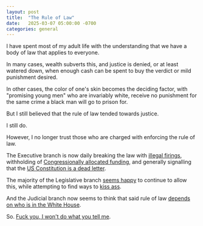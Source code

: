 ```yaml
---
layout: post
title:  "The Rule of Law"
date:   2025-03-07 05:00:00 -0700
categories: general
---
```


I have spent most of my adult life with the understanding that we have a body of law that applies to everyone.  

In many cases, wealth subverts this, and justice is denied, or at least watered down, when enough cash can be spent to buy the verdict or mild punishment desired.

In other cases, the color of one's skin becomes the deciding factor, with "promising young men" who are invariably white, receive no punishment for the same crime a black man will go to prison for.

But I still believed that the rule of law tended towards justice.

I still do.

However, I no longer trust those who are charged with enforcing the rule of law.

The Executive branch is now daily breaking the law with [illegal firings](https://www.msn.com/en-us/politics/government/judge-strikes-down-doge-led-memo-directing-mass-firing-of-federal-employees-illegal-and-must-be-rescinded/ar-AA1zWT1O), withholding of [Congressionally allocated funding](https://lawandcrime.com/high-profile/unconstitutional-and-illegal-trump-rubio-musk-systematically-dismantled-usaid-in-unlawful-usurping-of-legislative-authority-lawsuit-claims/), and generally signalling that the [US Constitution is a dead letter](https://www.politico.com/news/2025/02/21/trump-third-term-white-house-022002).

The majority of the Legislative branch [seems happy](https://www.usatoday.com/story/news/politics/2025/03/02/president-trump-unitary-executive-branch-congress/80517757007/) to continue to allow this, while attempting to find ways to [kiss ass](https://www.usatoday.com/story/news/politics/2025/03/04/trump-on-100-dollar-bill/81366063007/).

And the Judicial branch now seems to think that said rule of law [depends on who is in the White House](https://abovethelaw.com/2025/03/alito-stunned-by-court-exercising-judicial-power-he-championed-expanded-just-months-ago/).

So.  [Fuck you, I won't do what you tell me](https://americansongwriter.com/behind-the-meaning-of-rage-against-the-machines-1992-hit-killing-in-the-name/).
